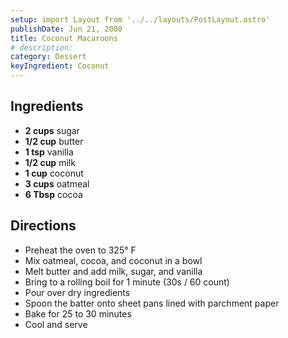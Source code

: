 ```yaml
---
setup: import Layout from '../../layouts/PostLayout.astro'
publishDate: Jun 21, 2000
title: Coconut Macaroons
# description:
category: Dessert
keyIngredient: Coconut
---
```


## Ingredients
- **2 cups** sugar
- **1/2 cup** butter
- **1 tsp** vanilla
- **1/2 cup** milk
- **1 cup** coconut
- **3 cups** oatmeal
- **6 Tbsp** cocoa

## Directions
- Preheat the oven to 325° F
- Mix oatmeal, cocoa, and coconut in a bowl
- Melt butter and add milk, sugar, and vanilla
- Bring to a rolling boil for 1 minute (30s / 60 count)
- Pour over dry ingredients
- Spoon the batter onto sheet pans lined with parchment paper
- Bake for 25 to 30 minutes
- Cool and serve

